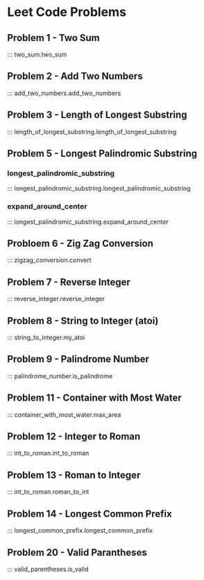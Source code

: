 # Leet Code Problems

## Problem 1 - Two Sum

::: two_sum.two_sum

## Problem 2 - Add Two Numbers

::: add_two_numbers.add_two_numbers

## Problem 3 - Length of Longest Substring

::: length_of_longest_substring.length_of_longest_substring

## Problem 5 - Longest Palindromic Substring

### longest_palindromic_substring

::: longest_palindromic_substring.longest_palindromic_substring

### expand_around_center

::: longest_palindromic_substring.expand_around_center

## Probloem 6 - Zig Zag Conversion

::: zigzag_conversion.convert

## Problem 7 - Reverse Integer

::: reverse_integer.reverse_integer

## Problem 8 - String to Integer (atoi)

::: string_to_integer.my_atoi

## Problem 9 - Palindrome Number

::: palindrome_number.is_palindrome

## Problem 11 - Container with Most Water

::: container_with_most_water.max_area

## Problem 12 - Integer to Roman

::: int_to_roman.int_to_roman

## Problem 13 - Roman to Integer

::: int_to_roman.roman_to_int

## Problem 14 - Longest Common Prefix

::: longest_common_prefix.longest_common_prefix

## Problem 20 - Valid Parantheses

::: valid_parentheses.is_valid

